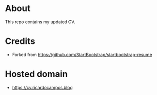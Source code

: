 About
======

This repo contains my updated CV.

Credits
=======

- Forked from https://github.com/StartBootstrap/startbootstrap-resume

Hosted domain
=============
- https://cv.ricardocampos.blog
